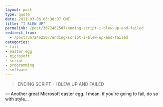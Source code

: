 ```yaml
---
layout: post
type: quote
date: 2011-03-06 03:30:07 GMT
title: "I BLEW UP"
permalink: /post/3672462507/ending-script-i-blew-up-and-failed
redirect_from: 
  - /post/3672462507/ending-script-i-blew-up-and-failed
categories:
- fail
- easter egg
- microsoft
- script
- programming
- software
---
```

<blockquote>ENDING SCRIPT - I BLEW UP AND FAILED</blockquote>
<p>— Another great Microsoft easter egg. I mean, if you're going to fail, do so with style...</p>